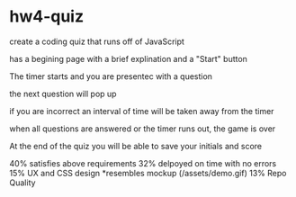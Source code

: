 # hw4-quiz

create a coding quiz that runs off of JavaScript

has a begining page with a brief explination and a "Start" button

The timer starts and you are presentec with a question

the next question will pop up

if you are incorrect an interval of time will be taken away from the timer

when all questions are answered or the timer runs out, the game is over

At the end of the quiz you will be able to save your initials and score

<!-- Grade -->
40% satisfies above requirements
32% delpoyed on time with no errors
15% UX and CSS design
    *resembles mockup
    (/assets/demo.gif)
13% Repo Quality